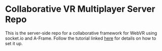 # Collaborative VR Multiplayer Server Repo
This is the server-side repo for a collaborative framework for WebVR using socket.io and A-Frame.
Follow the tutorial linked [here](https://sites.google.com/view/brown-vr-sw-review-2018/vr-development-software/tutorials/webvr-tutorials/webvr-collaboration?authuser=0) for details on how to set it up.